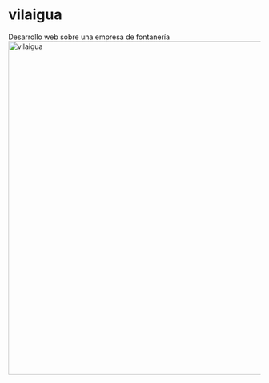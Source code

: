 # vilaigua
Desarrollo web sobre una empresa de fontanería
<img width="1000" height="666" alt="vilaigua" src="https://github.com/user-attachments/assets/bf5ac1ce-f99c-40f2-87c2-85733b3f8956" />
